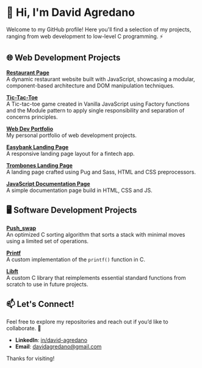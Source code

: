 # 👋 Hi, I'm David Agredano

Welcome to my GitHub profile! Here you'll find a selection of my projects, ranging from web development to low-level C programming. ⚡


## 🌐 Web Development Projects

**[Restaurant Page](https://github.com/davidagredano/restaurant-page)**  
A dynamic restaurant website built with JavaScript, showcasing a modular, component-based architecture and DOM manipulation techniques.

**[Tic-Tac-Toe](https://github.com/davidagredano/tic-tac-toe)**  
A Tic-tac-toe game created in Vanilla JavaScript using Factory functions and the Module pattern to apply single responsibility and separation of concerns principles.

**[Web Dev Portfolio](https://github.com/davidagredano/portfolio)**  
My personal portfolio of web development projects.

**[Easybank Landing Page](https://github.com/davidagredano/easybank-landing-page)**  
A responsive landing page layout for a fintech app.

**[Trombones Landing Page](https://github.com/davidagredano/trombones-landing-page)**  
A landing page crafted using Pug and Sass, HTML and CSS preprocessors.

**[JavaScript Documentation Page](https://github.com/davidagredano/javascript-documentation-page)**  
A simple documentation page build in HTML, CSS and JS.

## 🖥️ Software Development Projects

**[Push_swap](https://github.com/davidagredano/push_swap)**  
An optimized C sorting algorithm that sorts a stack with minimal moves using a limited set of operations.

**[Printf](https://github.com/davidagredano/printf)**  
A custom implementation of the `printf()` function in C.

**[Libft](https://github.com/davidagredano/libft)**  
A custom C library that reimplements essential standard functions from scratch to use in future projects.

## 📫 Let's Connect!

Feel free to explore my repositories and reach out if you’d like to collaborate. 🚀

- **LinkedIn**: [in/david-agredano](https://linkedin.com/in/david-agredano)
- **Email**: davidagredano@gmail.com
 
Thanks for visiting!
